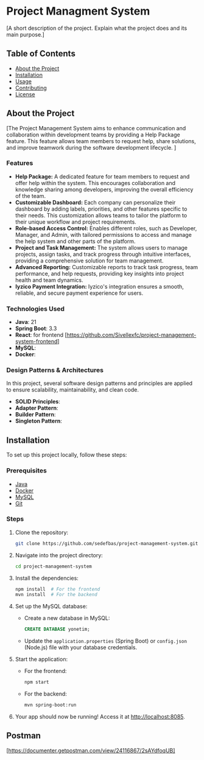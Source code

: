 # Project Managment System

[A short description of the project. Explain what the project does and its main purpose.]

## Table of Contents

- [About the Project](#about-the-project)
- [Installation](#installation)
- [Usage](#usage)
- [Contributing](#contributing)
- [License](#license)

## About the Project

[The Project Management System aims to enhance communication and collaboration within development teams by providing a Help Package feature. This feature allows team members to request help, share solutions, and improve teamwork during the software development lifecycle. ]

### Features

- **Help Package:** A dedicated feature for team members to request and offer help within the system. This encourages collaboration and knowledge sharing among developers, improving the overall efficiency of the team.
- **Customizable Dashboard:** Each company can personalize their dashboard by adding labels, priorities, and other features specific to their needs. This customization allows teams to tailor the platform to their unique workflow and project requirements.
- **Role-based Access Control:** Enables different roles, such as Developer, Manager, and Admin, with tailored permissions to access and manage the help system and other parts of the platform.
- **Project and Task Management:** The system allows users to manage projects, assign tasks, and track progress through intuitive interfaces, providing a comprehensive solution for team management.
- **Advanced Reporting:** Customizable reports to track task progress, team performance, and help requests, providing key insights into project health and team dynamics.
- **Iyzico Payment Integration:** Iyzico's integration ensures a smooth, reliable, and secure payment experience for users.

### Technologies Used

- **Java**: 21
- **Spring Boot**: 3.3
- **React**: for frontend [https://github.com/Sivellexfc/project-management-system-frontend]
- **MySQL**: 
- **Docker**:

### Design Patterns & Architectures

In this project, several software design patterns and principles are applied to ensure scalability, maintainability, and clean code.

- **SOLID Principles**:
- **Adapter Pattern**: 
- **Builder Pattern**:
- **Singleton Pattern**: 

## Installation

To set up this project locally, follow these steps:

### Prerequisites

- [Java](https://www.oracle.com/java/)
- [Docker](https://www.docker.com/)
- [MySQL](https://www.mysql.com/)
- [Git](https://git-scm.com/)

### Steps

1. Clone the repository:
    ```bash
    git clone https://github.com/sedefbas/project-management-system.git
    ```

2. Navigate into the project directory:
    ```bash
    cd project-management-system
    ```

3. Install the dependencies:
    ```bash
    npm install  # For the frontend
    mvn install  # For the backend
    ```

4. Set up the MySQL database:
    - Create a new database in MySQL:
      ```sql
      CREATE DATABASE yonetim;
      ```
    - Update the `application.properties` (Spring Boot) or `config.json` (Node.js) file with your database credentials.

5. Start the application:
    - For the frontend:
        ```bash
        npm start
        ```
    - For the backend:
        ```bash
        mvn spring-boot:run
        ```

6. Your app should now be running! Access it at [http://localhost:8085](http://localhost:8085).

## Postman

[https://documenter.getpostman.com/view/24116867/2sAYdfoqUB]

